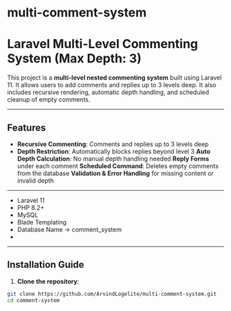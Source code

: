 # multi-comment-system



#  Laravel Multi-Level Commenting System (Max Depth: 3)

This project is a **multi-level nested commenting system** built using Laravel 11. It allows users to add comments and replies up to 3 levels deep. It also includes recursive rendering, automatic depth handling, and scheduled cleanup of empty comments.

---

##  Features

- **Recursive Commenting**: Comments and replies up to 3 levels deep
-  **Depth Restriction**: Automatically blocks replies beyond level 3
 **Auto Depth Calculation**: No manual depth handling needed
 **Reply Forms** under each comment
 **Scheduled Command**: Deletes empty comments from the database
 **Validation & Error Handling** for missing content or invalid depth

---


- Laravel 11
- PHP 8.2+
- MySQL
- Blade Templating
- Database Name -> comment_system
- 

---

##  Installation Guide

1. **Clone the repository**:

```bash
git clone https://github.com/ArvindLogelite/multi-comment-system.git
cd comment-system

